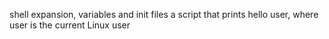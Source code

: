 shell expansion, variables and init files
a script that prints hello user, where user is the current Linux user
